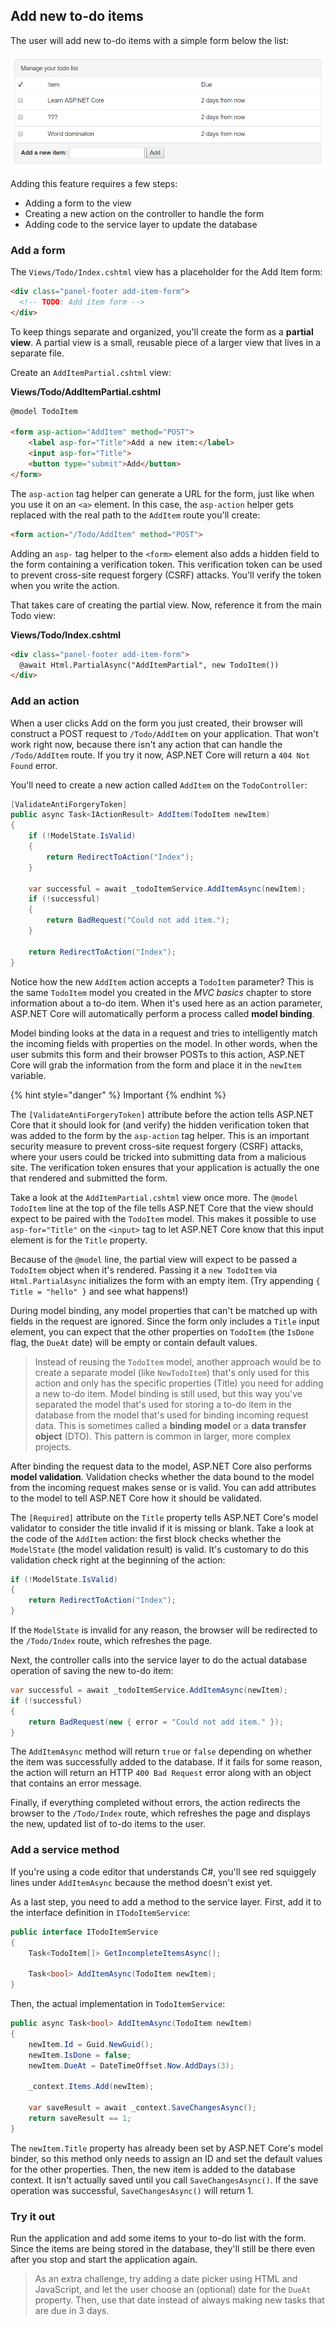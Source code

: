 ## Add new to-do items

The user will add new to-do items with a simple form below the list:

![Final form](final-form.png)

Adding this feature requires a few steps:

* Adding a form to the view
* Creating a new action on the controller to handle the form
* Adding code to the service layer to update the database

### Add a form

The `Views/Todo/Index.cshtml` view has a placeholder for the Add Item form:

```html
<div class="panel-footer add-item-form">
  <!-- TODO: Add item form -->
</div>
```

To keep things separate and organized, you'll create the form as a **partial view**. A partial view is a small, reusable piece of a larger view that lives in a separate file.

Create an `AddItemPartial.cshtml` view:

**Views/Todo/AddItemPartial.cshtml**

```html
@model TodoItem

<form asp-action="AddItem" method="POST">
    <label asp-for="Title">Add a new item:</label>
    <input asp-for="Title">
    <button type="submit">Add</button>
</form>
```

The `asp-action` tag helper can generate a URL for the form, just like when you use it on an `<a>` element. In this case, the `asp-action` helper gets replaced with the real path to the `AddItem` route you'll create:

```html
<form action="/Todo/AddItem" method="POST">
```

Adding an `asp-` tag helper to the `<form>` element also adds a hidden field to the form containing a verification token. This verification token can be used to prevent cross-site request forgery (CSRF) attacks. You'll verify the token when you write the action.

That takes care of creating the partial view. Now, reference it from the main Todo view:

**Views/Todo/Index.cshtml**

```html
<div class="panel-footer add-item-form">
  @await Html.PartialAsync("AddItemPartial", new TodoItem())
</div>
```

### Add an action

When a user clicks Add on the form you just created, their browser will construct a POST request to `/Todo/AddItem` on your application. That won't work right now, because there isn't any action that can handle the `/Todo/AddItem` route. If you try it now, ASP.NET Core will return a `404 Not Found` error.

You'll need to create a new action called `AddItem` on the `TodoController`:

```csharp
[ValidateAntiForgeryToken]
public async Task<IActionResult> AddItem(TodoItem newItem)
{
    if (!ModelState.IsValid)
    {
        return RedirectToAction("Index");
    }

    var successful = await _todoItemService.AddItemAsync(newItem);
    if (!successful)
    {
        return BadRequest("Could not add item.");
    }

    return RedirectToAction("Index");
}
```

Notice how the new `AddItem` action accepts a `TodoItem` parameter? This is the same `TodoItem` model you created in the _MVC basics_ chapter to store information about a to-do item. When it's used here as an action parameter, ASP.NET Core will automatically perform a process called **model binding**.

Model binding looks at the data in a request and tries to intelligently match the incoming fields with properties on the model. In other words, when the user submits this form and their browser POSTs to this action, ASP.NET Core will grab the information from the form and place it in the `newItem` variable.

{% hint style="danger" %} Important {% endhint %}

The `[ValidateAntiForgeryToken]` attribute before the action tells ASP.NET Core that it should look for (and verify) the hidden verification token that was added to the form by the `asp-action` tag helper. This is an important security measure to prevent cross-site request forgery (CSRF) attacks, where your users could be tricked into submitting data from a malicious site. The verification token ensures that your application is actually the one that rendered and submitted the form.

Take a look at the `AddItemPartial.cshtml` view once more. The `@model TodoItem` line at the top of the file tells ASP.NET Core that the view should expect to be paired with the `TodoItem` model. This makes it possible to use `asp-for="Title"` on the `<input>` tag to let ASP.NET Core know that this input element is for the `Title` property.

Because of the `@model` line, the partial view will expect to be passed a `TodoItem` object when it's rendered. Passing it a `new TodoItem` via `Html.PartialAsync` initializes the form with an empty item. (Try appending `{ Title = "hello" }` and see what happens!)

During model binding, any model properties that can't be matched up with fields in the request are ignored. Since the form only includes a `Title` input element, you can expect that the other properties on `TodoItem` (the `IsDone` flag, the `DueAt` date) will be empty or contain default values.

> Instead of reusing the `TodoItem` model, another approach would be to create a separate model (like `NewTodoItem`) that's only used for this action and only has the specific properties (Title) you need for adding a new to-do item. Model binding is still used, but this way you've separated the model that's used for storing a to-do item in the database from the model that's used for binding incoming request data. This is sometimes called a **binding model** or a **data transfer object** (DTO). This pattern is common in larger, more complex projects.

After binding the request data to the model, ASP.NET Core also performs **model validation**. Validation checks whether the data bound to the model from the incoming request makes sense or is valid. You can add attributes to the model to tell ASP.NET Core how it should be validated.

The `[Required]` attribute on the `Title` property tells ASP.NET Core's model validator to consider the title invalid if it is missing or blank. Take a look at the code of the `AddItem` action: the first block checks whether the `ModelState` (the model validation result) is valid. It's customary to do this validation check right at the beginning of the action:

```csharp
if (!ModelState.IsValid)
{
    return RedirectToAction("Index");
}
```

If the `ModelState` is invalid for any reason, the browser will be redirected to the `/Todo/Index` route, which refreshes the page.

Next, the controller calls into the service layer to do the actual database operation of saving the new to-do item:

```csharp
var successful = await _todoItemService.AddItemAsync(newItem);
if (!successful)
{
    return BadRequest(new { error = "Could not add item." });
}
```

The `AddItemAsync` method will return `true` or `false` depending on whether the item was successfully added to the database. If it fails for some reason, the action will return an HTTP `400 Bad Request` error along with an object that contains an error message.

Finally, if everything completed without errors, the action redirects the browser to the `/Todo/Index` route, which refreshes the page and displays the new, updated list of to-do items to the user.

### Add a service method

If you're using a code editor that understands C#, you'll see red squiggely lines under `AddItemAsync` because the method doesn't exist yet.

As a last step, you need to add a method to the service layer. First, add it to the interface definition in `ITodoItemService`:

```csharp
public interface ITodoItemService
{
    Task<TodoItem[]> GetIncompleteItemsAsync();

    Task<bool> AddItemAsync(TodoItem newItem);
}
```

Then, the actual implementation in `TodoItemService`:

```csharp
public async Task<bool> AddItemAsync(TodoItem newItem)
{
    newItem.Id = Guid.NewGuid();
    newItem.IsDone = false;
    newItem.DueAt = DateTimeOffset.Now.AddDays(3);

    _context.Items.Add(newItem);

    var saveResult = await _context.SaveChangesAsync();
    return saveResult == 1;
}
```

The `newItem.Title` property has already been set by ASP.NET Core's model binder, so this method only needs to assign an ID and set the default values for the other properties. Then, the new item is added to the database context. It isn't actually saved until you call `SaveChangesAsync()`. If the save operation was successful, `SaveChangesAsync()` will return 1.

### Try it out

Run the application and add some items to your to-do list with the form. Since the items are being stored in the database, they'll still be there even after you stop and start the application again.

> As an extra challenge, try adding a date picker using HTML and JavaScript, and let the user choose an (optional) date for the `DueAt` property. Then, use that date instead of always making new tasks that are due in 3 days.
